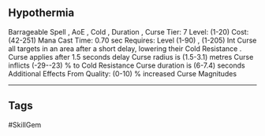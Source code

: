 ## Hypothermia
Barrageable
Spell , AoE , Cold , Duration , Curse
Tier: 7
Level: (1-20)
Cost: (42-251) Mana
Cast Time: 0.70 sec
Requires: Level (1-90) , (1-205) Int
Curse all targets in an area after a short delay, lowering their Cold Resistance .
Curse applies after 1.5 seconds delay
Curse radius is (1.5-3.1) metres
Curse inflicts (-29--23) % to Cold Resistance
Curse duration is (6-7.4) seconds
Additional Effects From Quality:
(0-10) % increased Curse Magnitudes

---
## Tags
#SkillGem
